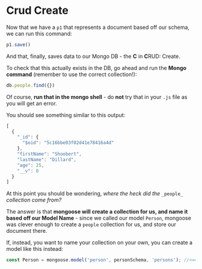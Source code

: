# Crud   Create

Now that we have a `p1` that represents a document based off our schema, we can run this command:

```js
p1.save()
```
  

And that, finally, saves data to our Mongo DB - the **C** in **C**RUD: Create.

  

To check that this actually exists in the DB, go ahead and run the **Mongo command** (remember to use the correct collection!):

  

```js
db.people.find({})
```
  

Of course, **run that in the mongo shell** - do **not** try that in your `.js` file as you will get an error.

  

You should see something similar to this output:

  

```js
[
  {
    "_id": {
      "$oid": "5c16bbe03f02d41e78416a4d"
    },
    "firstName": "Shoobert",
    "lastName": "Dillard",
    "age": 25,
    "__v": 0
  }
]
```
  

At this point you should be wondering, _where the heck did the_ `_people_` _collection come from?_

  

The answer is that **mongoose will create a collection for us, and name it based off our Model Name** - since we called our model `Person`, mongoose was clever enough to create a `people` collection for us, and store our document there.

  

If, instead, you want to name your collection on your own, you can create a model like this instead:

  
```js
const Person = mongoose.model('person', personSchema, 'persons'); //<== persons will be the name of the collection
```